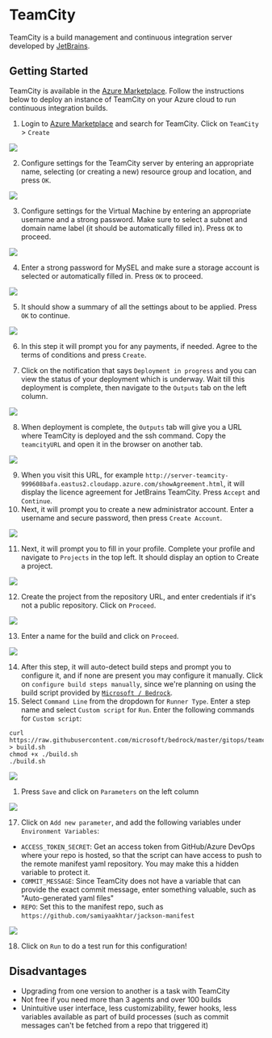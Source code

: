# TeamCity

TeamCity is a build management and continuous integration server developed by [JetBrains](https://www.jetbrains.com/teamcity/). 

## Getting Started

TeamCity is available in the [Azure Marketplace](https://azuremarketplace.microsoft.com/en-en/marketplace/apps/jetbrains.teamcity?tab=Overview). Follow the instructions below to deploy an instance of TeamCity on your Azure cloud to run continuous integration builds.

1. Login to [Azure Marketplace](https://ms.portal.azure.com/#blade/Microsoft_Azure_Marketplace/GalleryFeaturedMenuItemBlade/selectedMenuItemId/home) and search for TeamCity. 
Click on `TeamCity` > `Create`

![](./images/search_marketplace.png)

2. Configure settings for the TeamCity server by entering an appropriate name, selecting (or creating a new) resource group and location, and press `OK`.

![](./images/configure_basic_settings.png)

3. Configure settings for the Virtual Machine by entering an appropriate username and a strong password. Make sure to select a subnet and domain name label (it should be automatically filled in). Press `OK` to proceed.

![](./images/virtual_machine_settings.png)

4. Enter a strong password for MySEL and make sure a storage account is selected or automatically filled in. Press `OK` to proceed. 

![](./images/mysql_settings.png)

5. It should show a summary of all the settings about to be applied. Press `OK` to continue. 

![](./images/summary.png)

6. In this step it will prompt you for any payments, if needed. Agree to the terms of conditions and press `Create`. 

7. Click on the notification that says `Deployment in progress` and you can view the status of your deployment which is underway. Wait till this deployment is complete, then navigate to the `Outputs` tab on the left column. 

![](./images/deployment_inprogress.png)

8. When deployment is complete, the `Outputs` tab will give you a URL where TeamCity is deployed and the ssh command. Copy the `teamcityURL` and open it in the browser on another tab. 

![](./images/output_available.png)

9. When you visit this URL, for example `http://server-teamcity-999608bafa.eastus2.cloudapp.azure.com/showAgreement.html`, it will display the licence agreement for JetBrains TeamCity. Press `Accept` and `Continue`. 
10. Next, it will prompt you to create a new administrator account. Enter a username and secure password, then press `Create Account`. 

![](./images/create_admin_account.png)

11. Next, it will prompt you to fill in your profile. Complete your profile and navigate to `Projects` in the top left. It should display an option to Create a project. 

![](./images/create_project.png)

12. Create the project from the repository URL, and enter credentials if it's not a public repository. Click on `Proceed`. 

![](./images/from_repository.png)

13. Enter a name for the build and click on `Proceed`. 

![](./images/build_name.png)

14. After this step, it will auto-detect build steps and prompt you to configure it, and if none are present you may configure it manually. Click on `configure build steps manually`, since we're planning on using the build script provided by  [`Microsoft / Bedrock`](https://github.com/microsoft/bedrock). 
15. Select `Command Line` from the dropdown for `Runner Type`. Enter a step name and select `Custom script` for `Run`. Enter the following commands for `Custom script`: 

```
curl https://raw.githubusercontent.com/microsoft/bedrock/master/gitops/teamcity/build.sh > build.sh
chmod +x ./build.sh
./build.sh
```

![](./images/transform_and_publish_step.png)

1.  Press `Save` and click on `Parameters` on the left column

![](./images/parameters_find.png)

17. Click on `Add new parameter`, and add the following variables under `Environment Variables`:


- `ACCESS_TOKEN_SECRET`: Get an access token from GitHub/Azure DevOps where your repo is hosted, so that the script can have access to push to the remote manifest yaml repository. You may make this a hidden variable to protect it.
- `COMMIT_MESSAGE`: Since TeamCity does not have a variable that can provide the exact commit message, enter something valuable, such as "Auto-generated yaml files"
- `REPO`: Set this to the manifest repo, such as `https://github.com/samiyaakhtar/jackson-manifest`

![](./images/variables.png)

18.  Click on `Run` to do a test run for this configuration! 

## Disadvantages

- Upgrading from one version to another is a task with TeamCity 
- Not free if you need more than 3 agents and over 100 builds
- Unintuitive user interface, less customizability, fewer hooks, less variables available as part of build processes (such as commit messages can't be fetched from a repo that triggered it)






